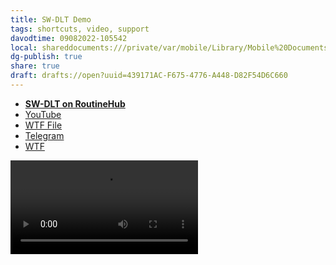 ```yaml
---
title: SW-DLT Demo
tags: shortcuts, video, support
davodtime: 09082022-105542
local: shareddocuments:///private/var/mobile/Library/Mobile%20Documents/iCloud~md~obsidian/Documents/OBSHIDDIAN/drafts/439171AC-F675-4776-A448-D82F54D6C660.md
dg-publish: true
share: true
draft: drafts://open?uuid=439171AC-F675-4776-A448-D82F54D6C660
---
```

- [**SW-DLT on RoutineHub**](https://routinehub.co/shortcut/7284/)
- [YouTube](https://youtube.com/shorts/zXjBUfhQrJw)
- [WTF File](https://davidblue.wtf/video/swdlt.mp4)
- [Telegram](https://t.me/extratone/11076)
- [WTF](https://davidblue.wtf/drafts/439171AC-F675-4776-A448-D82F54D6C660.html)

<video controls>
  <source src="https://davidblue.wtf/video/swdlt.mp4">
</video>